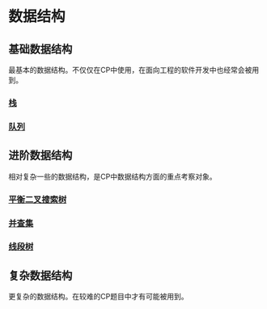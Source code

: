 # 数据结构

## 基础数据结构

最基本的数据结构。不仅仅在CP中使用，在面向工程的软件开发中也经常会被用到。

### [栈](./stack/)

### [队列](./queue/)

## 进阶数据结构

相对复杂一些的数据结构，是CP中数据结构方面的重点考察对象。

### [平衡二叉搜索树](./balanced-binary-search-tree/)

### [并查集](./disjoint-union/)

### [线段树](./segment-tree/)

## 复杂数据结构

更复杂的数据结构。在较难的CP题目中才有可能被用到。
